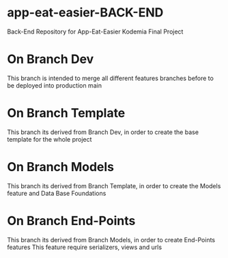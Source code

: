 # app-eat-easier-BACK-END
Back-End Repository for App-Eat-Easier Kodemia Final Project

# On Branch Dev
This branch is intended to merge all different features branches before to be deployed into production main

# On Branch Template
This branch its derived from Branch Dev, in order to create the base template for the whole project

# On Branch Models
This branch its derived from Branch Template, in order to create the Models feature and Data Base Foundations

# On Branch End-Points
This branch its derived from Branch Models, in order to create End-Points features
This feature require serializers, views and urls


